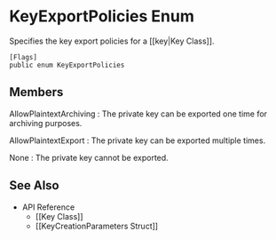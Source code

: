 # KeyExportPolicies Enum

Specifies the key export policies for a [[key|Key Class]].

    [Flags]
    public enum KeyExportPolicies


## Members

AllowPlaintextArchiving
: The private key can be exported one time for archiving purposes.

AllowPlaintextExport
: The private key can be exported multiple times.

None
: The private key cannot be exported.


## See Also

* API Reference
    * [[Key Class]]
    * [[KeyCreationParameters Struct]]
